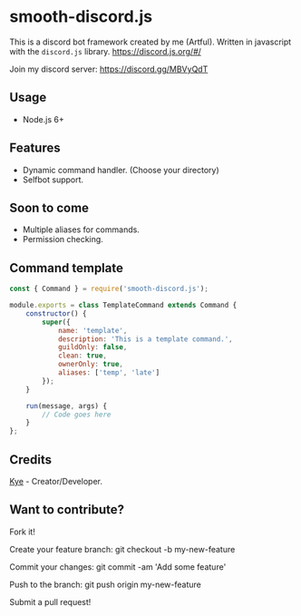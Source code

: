 # smooth-discord.js
This is a discord bot framework created by me (Artful). Written in javascript with the `discord.js` library.
https://discord.js.org/#/

Join my discord server: https://discord.gg/MBVyQdT

## Usage
* Node.js 6+

## Features
* Dynamic command handler. (Choose your directory)
* Selfbot support.

## Soon to come
* Multiple aliases for commands.
* Permission checking.

## Command template
```js
const { Command } = require('smooth-discord.js');

module.exports = class TemplateCommand extends Command {
	constructor() {
		super({
			name: 'template',
			description: 'This is a template command.',
			guildOnly: false,
			clean: true,
			ownerOnly: true,
			aliases: ['temp', 'late']
		});
	}

	run(message, args) {
		// Code goes here
	}
};

```

## Credits
[Kye](https://github.com/KyeNormanGill "My github") - Creator/Developer.

## Want to contribute?
Fork it!

Create your feature branch: git checkout -b my-new-feature

Commit your changes: git commit -am 'Add some feature'

Push to the branch: git push origin my-new-feature

Submit a pull request!
